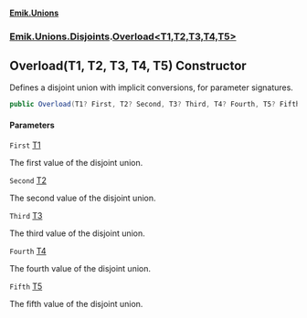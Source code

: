#### [Emik.Unions](index.md 'index')
### [Emik.Unions.Disjoints](Emik.Unions.Disjoints.md 'Emik.Unions.Disjoints').[Overload&lt;T1,T2,T3,T4,T5&gt;](Overload{T1,T2,T3,T4,T5}.md 'Emik.Unions.Disjoints.Overload<T1,T2,T3,T4,T5>')

## Overload(T1, T2, T3, T4, T5) Constructor

Defines a disjoint union with implicit conversions, for parameter signatures.

```csharp
public Overload(T1? First, T2? Second, T3? Third, T4? Fourth, T5? Fifth);
```
#### Parameters

<a name='Emik.Unions.Disjoints.Overload_T1,T2,T3,T4,T5_.Overload(T1,T2,T3,T4,T5).First'></a>

`First` [T1](Overload{T1,T2,T3,T4,T5}.md#Emik.Unions.Disjoints.Overload_T1,T2,T3,T4,T5_.T1 'Emik.Unions.Disjoints.Overload<T1,T2,T3,T4,T5>.T1')

The first value of the disjoint union.

<a name='Emik.Unions.Disjoints.Overload_T1,T2,T3,T4,T5_.Overload(T1,T2,T3,T4,T5).Second'></a>

`Second` [T2](Overload{T1,T2,T3,T4,T5}.md#Emik.Unions.Disjoints.Overload_T1,T2,T3,T4,T5_.T2 'Emik.Unions.Disjoints.Overload<T1,T2,T3,T4,T5>.T2')

The second value of the disjoint union.

<a name='Emik.Unions.Disjoints.Overload_T1,T2,T3,T4,T5_.Overload(T1,T2,T3,T4,T5).Third'></a>

`Third` [T3](Overload{T1,T2,T3,T4,T5}.md#Emik.Unions.Disjoints.Overload_T1,T2,T3,T4,T5_.T3 'Emik.Unions.Disjoints.Overload<T1,T2,T3,T4,T5>.T3')

The third value of the disjoint union.

<a name='Emik.Unions.Disjoints.Overload_T1,T2,T3,T4,T5_.Overload(T1,T2,T3,T4,T5).Fourth'></a>

`Fourth` [T4](Overload{T1,T2,T3,T4,T5}.md#Emik.Unions.Disjoints.Overload_T1,T2,T3,T4,T5_.T4 'Emik.Unions.Disjoints.Overload<T1,T2,T3,T4,T5>.T4')

The fourth value of the disjoint union.

<a name='Emik.Unions.Disjoints.Overload_T1,T2,T3,T4,T5_.Overload(T1,T2,T3,T4,T5).Fifth'></a>

`Fifth` [T5](Overload{T1,T2,T3,T4,T5}.md#Emik.Unions.Disjoints.Overload_T1,T2,T3,T4,T5_.T5 'Emik.Unions.Disjoints.Overload<T1,T2,T3,T4,T5>.T5')

The fifth value of the disjoint union.